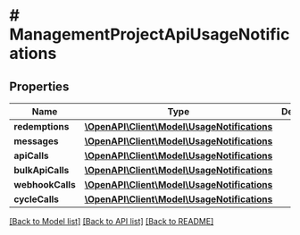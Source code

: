# # ManagementProjectApiUsageNotifications

## Properties

Name | Type | Description | Notes
------------ | ------------- | ------------- | -------------
**redemptions** | [**\OpenAPI\Client\Model\UsageNotifications**](UsageNotifications.md) |  | [optional]
**messages** | [**\OpenAPI\Client\Model\UsageNotifications**](UsageNotifications.md) |  | [optional]
**apiCalls** | [**\OpenAPI\Client\Model\UsageNotifications**](UsageNotifications.md) |  | [optional]
**bulkApiCalls** | [**\OpenAPI\Client\Model\UsageNotifications**](UsageNotifications.md) |  | [optional]
**webhookCalls** | [**\OpenAPI\Client\Model\UsageNotifications**](UsageNotifications.md) |  | [optional]
**cycleCalls** | [**\OpenAPI\Client\Model\UsageNotifications**](UsageNotifications.md) |  | [optional]

[[Back to Model list]](../../README.md#models) [[Back to API list]](../../README.md#endpoints) [[Back to README]](../../README.md)
